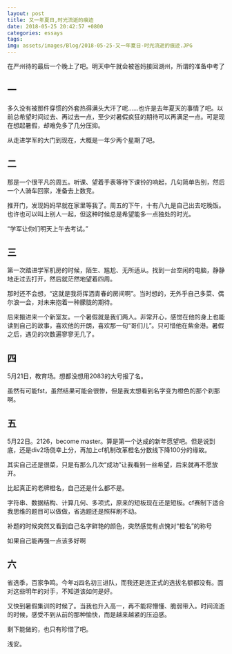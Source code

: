 ```yaml
---
layout: post
title: 又一年夏日,时光流逝的痕迹
date: 2018-05-25 20:42:57 +0800
categories: essays
tags: 
img: assets/images/Blog/2018-05-25-又一年夏日-时光流逝的痕迹.JPG
---
```


在严州待的最后一个晚上了吧。明天中午就会被爸妈接回湖州，所谓的准备中考了

## **一**

多久没有被那件穿惯的外套热得满头大汗了呢……也许是去年夏天的事情了吧。以前总希望时间过去、再过去一点，至少对暑假疯狂的期待可以再满足一点。可是现在想起暑假，却难免多了几分压抑。

从走进学军的大门到现在，大概是一年少两个星期了吧。

## **二**

那是一个很平凡的周五。听课、望着手表等待下课铃的响起，几句简单告别，然后一个人骑车回家，准备去上数竞。

推开门，发现妈妈早就在家里等我了。周五的下午，十有八九是自己出去吃晚饭。也许也可以叫上别人一起，但这种时候总是希望能多一点独处的时光。

“学军让你们明天上午去考试。”

## **三**

第一次踏进学军机房的时候，陌生、尴尬、无所适从。找到一台空闲的电脑，静静地走过去打开，然后就茫然地望着四周。

那时还不会想，“这就是我将挥洒青春的房间啊”。当时想的，无外乎自己多菜、偶尔浪一会，对未来抱着一种朦胧的期待。

后来搬进来一个新室友。一个暑假就是我们两人。非常开心，感觉在他的身上也能读到自己的故事，喜欢他的开朗，喜欢那一句“哥们儿”。只可惜他在紫金港。暑假之后，遇见的次数遍寥寥无几了。

## **四**

5月21日，教育场。想都没想用2083的大号报了名。

虽然有可能fst，虽然结果可能会很惨，但是我太想看到名字变为橙色的那个刹那啊。

## **五**

5月22日。2126，become master。算是第一个达成的新年愿望吧。但是说到底，还是div2场侥幸上分，再加上cf机制改革橙名分数线下降100分的缘故。

其实自己还是很菜，只是有那么几次“成功”让我看到一丝希望，后来就再不愿放开。

比起真正的老牌橙名，自己还是什么都不是。

字符串、数据结构、计算几何、多项式，原来的短板现在还是短板。cf赛制下适合我思维的题目可以做做，省选题还是照样刷不动。

补题的时候突然又看到自己名字鲜艳的颜色，突然感觉有点愧对“橙名”的称号

如果自己能再强一点该多好啊

## **六**

省选季，百家争鸣。今年zj四名初三进队，而我还是连正式的选拔名额都没有。面对这些明年的对手，不知道该如何是好。

又快到暑假集训的时候了。当我也升入高一，再不能将懵懂、脆弱带入。时间流逝的时候，感受不到从前的那种愉快，而是越来越紧的压迫感。

剩下能做的，也只有珍惜了吧。

浅安。